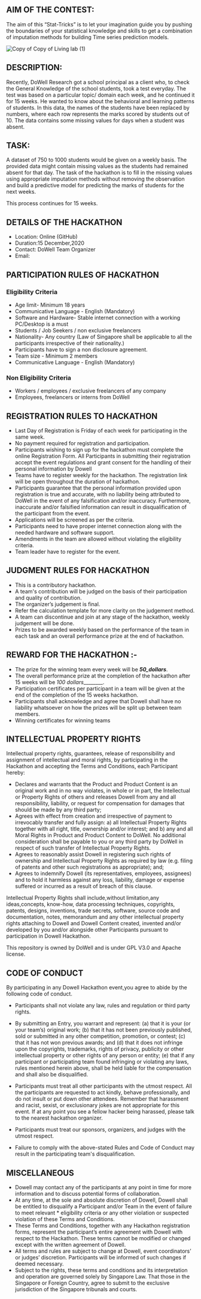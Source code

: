 
## AIM OF THE CONTEST:

The aim of this “Stat-Tricks” is to let your imagination guide you by pushing the boundaries of your statistical knowledge and skills to get a combination of imputation methods for building Time series prediction models. 

![Copy of Copy of Living lab (1)](https://github.com/DowellLivingLab/scorecard-stattricks/blob/main/scr101.png?raw=true)



## DESCRIPTION:

Recently, DoWell Research got a school principal as a client who, to check the General Knowledge of the school students, took a test everyday. The test was based on a particular topic/ domain each week, and he continued it for 15 weeks. He wanted to know about the behavioral and learning patterns of students. In this data, the names of the students have been replaced by numbers, where each row represents the marks scored by students out of 10. The data contains some missing values for days when a student was absent.


## TASK:

A dataset of 750 to 1000 students would be given on a weekly basis. The provided data might contain missing values as the students had remained absent for that day. The task of the hackathon is to fill in the missing values using appropriate imputation methods without removing the observation and build a predictive model for predicting the marks of students for the next weeks.

This process continues for 15 weeks.  


## DETAILS OF THE HACKATHON 

*   Location:  Online (GitHub)
*   Duration:15 December,2020   
*   Contact: DoWell Team Organizer
*   Email: 

## PARTICIPATION RULES OF HACKATHON 

### Eligibility Criteria

  - Age limit-  Minimum 18 years
  - Communicative Language - English (Mandatory)
  - Software and Hardware- Stable internet connection with a working PC/Desktop is a must
  - Students / Job Seekers / non exclusive freelancers
  - Nationality- Any country (Law of Singapore shall be applicable to all the participants irrespective of their nationality.)
  - Participants have to sign a non disclosure agreement.
  - Team size - Minimum 2 members
  - Communicative Language - English (Mandatory)
  
  
### Non Eligibility Criteria

  - Workers / employees / exclusive freelancers of any company
  - Employees, freelancers or interns from DoWell

## REGISTRATION RULES TO HACKATHON 

*   Last Day of Registration is Friday of each week for participating in the same week.
*   No payment required for registration and participation.
*   Participants wishing to sign up for the hackathon must complete the online Registration Form. All Participants in submitting their registration accept the event      regulations and grant consent for the handling of their personal information by Dowell
*   Teams have to register weekly for the hackathon. The registration link will be open throughout the duration of hackathon. 
*   Participants guarantee that the personal information provided upon registration is true and accurate, with no liability being attributed to DoWell in the event of any falsification and/or inaccuracy. Furthermore, inaccurate and/or falsified information can result in disqualification of the participant from the event.
*   Applications will be screened as per the criteria.
*   Participants need to have proper internet connection along with the needed hardware and software support.
*   Amendments in the team are allowed without violating the eligibility criteria.
*   Team leader have to register for the event.

## JUDGMENT RULES FOR HACKATHON

*   This is a contributory hackathon.
*   A team's contribution will be judged on the basis of their participation and quality of contribution.
*   The organizer’s judgement is final.
*   Refer the calculation template for more clarity on the judgement method.
*   A team can discontinue and join at any stage of the hackathon, weekly judgement will be done.
*   Prizes to be awarded weekly based on the performance of the team in each task and an overall performance prize at the end of hackathon.

## REWARD FOR THE HACKATHON :-

*   The prize for the winning team every week will be ___50_dollars___.
*   The overall performance prize at the completion of the hackathon after 15 weeks will be _100 dollars_________.
*   Participation certificates per participant in a team will be given at the end of the completion of the 15 weeks hackathon.
*   Participants shall acknowledge and agree that Dowell shall have no liability whatsoever on how the prizes will be split up between team members.
*   Winning certificates for winning teams

## INTELLECTUAL PROPERTY RIGHTS 

Intellectual property rights, guarantees, release of responsibility and assignment of intellectual and moral rights, by participating in the Hackathon and accepting the Terms and Conditions, each Participant hereby:

*   Declares and warrants that the Product and Product Content is an original work and in no way violates, in whole or in part, the Intellectual or Property Rights of others and releases Dowell from any and all responsibility, liability, or request for compensation for damages that should be made by any third party;
*   Agrees with effect from creation and irrespective of payment to irrevocably transfer and fully assign: a) all Intellectual Property Rights together with all right, title, ownership and/or interest; and b) any and all Moral Rights in Product and Product Content to DoWell. No additional consideration shall be payable to you or any third party by DoWell in respect of such transfer of Intellectual Property Rights.
*   Agrees to reasonably assist Dowell in registering such rights of ownership and Intellectual Property Rights as required by law (e.g. filing of patents and other such registrations as appropriate); and;
*   Agrees to indemnify Dowell (its representatives, employees, assignees) and to hold it harmless against any loss, liability, damage or expense suffered or incurred as a result of breach of this clause.


Intellectual Property Rights shall include,without limitation,any ideas,concepts, know-how, data processing techniques, copyrights, patents, designs, inventions, trade secrets, software, source code and documentation, notes, memorandum and any other intellectual property rights attaching to Dowell and Dowell Content created, invented and/or developed by you and/or alongside other Participants pursuant to participation in Dowell Hackathon.

This repository is owned by DoWell and is under GPL V3.0 and Apache license.


## CODE OF CONDUCT 


By participating in any Dowell Hackathon event,you agree to abide by the following code of conduct.

*   Participants shall not violate any law, rules and regulation or third party rights.
*   By submitting an Entry, you warrant and represent:
      (a) that it is your (or your team’s) original work; 
      (b) that it has not been previously published, sold or submitted in any other competition, promotion, or contest; 
      (c) that it has not won previous awards; and 
      (d) that it does not infringe upon the copyrights, trademarks, rights of privacy, publicity or other intellectual property or other rights of any person or entity; 
      (e) that if any participant or participating team found infringing or violating any laws, rules mentioned herein above, shall be held liable for the compensation and shall also be disqualified.

*   Participants must  treat all other participants with the utmost respect. All the participants are requested to act kindly, behave professionally, and do not insult or put down other attendees. Remember that harassment and racist, sexist, or exclusionary jokes are not appropriate for this event. If at any point you see a fellow hacker being harassed, please talk to the nearest hackathon organizer.

*   Participants must treat our sponsors, organizers, and judges with the utmost respect.
*   Failure to comply with the above-stated Rules and Code of Conduct may result in the participating team's disqualification.

## MISCELLANEOUS 

* Dowell may contact any of the participants at any point in time for more information and to discuss potential forms of collaboration.
* At any time, at the sole and absolute discretion of Dowell, Dowell shall be entitled to disqualify a Participant and/or Team in the event of failure to meet relevant * eligibility criteria or any other violation or suspected violation of these Terms and Conditions.
* These Terms and Conditions, together with any Hackathon registration forms, represent the participant’s entire agreement with Dowell with respect to the Hackathon. These terms cannot be modified or changed except with the written agreement of Dowell.
* All terms and rules are subject to change at Dowell, event coordinators’ or judges’ discretion. Participants will be informed of such changes if deemed necessary.
* Subject to the rights, these terms and conditions and its interpretation and operation are governed solely by Singapore Law. That those in the Singapore or Foreign  Country, agree to submit to the exclusive jurisdiction of the Singapore tribunals and courts.



